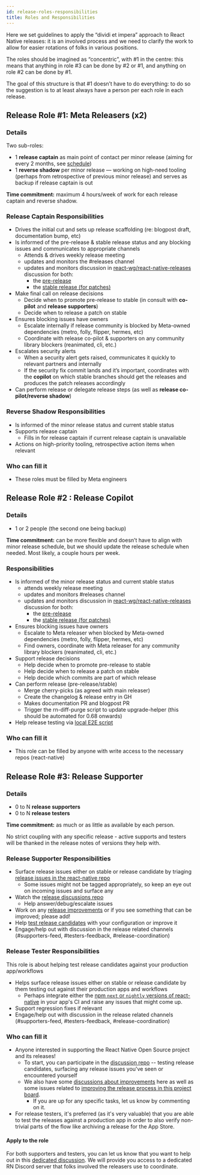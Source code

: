 ```yaml
---
id: release-roles-responsibilities
title: Roles and Responsibilities
---
```


Here we set guidelines to apply the “dividi et impera” approach to React Native releases: it is an involved process and we need to clarify the work to allow for easier rotations of folks in various positions.

The roles should be imagined as “concentric”, with #1 in the centre: this means that anything in role #3 can be done by #2 or #1, and anything on role #2 can be done by #1.

The goal of this structure is that #1 doesn’t have to do everything: to do so the suggestion is to at least always have a person per each role in each release.

## Release Role #1: Meta Releasers (x2)

### Details

Two sub-roles:

- 1 **release captain** as main point of contact per minor release (aiming for every 2 months, see [schedule](https://github.com/facebook/react-native/wiki/Release-Schedule))
- 1 **reverse shadow** per minor release — working on high-need tooling (perhaps from retrospective of previous minor release) and serves as backup if release captain is out

**Time commitment:** maximum 4 hours/week of work for each release captain and reverse shadow.

### Release Captain Responsibilities

- Drives the initial cut and sets up release scaffolding (re: blogpost draft, documentation bump, etc)
- Is informed of the pre-release & stable release status and any blocking issues and communicates to appropriate channels
  - Attends & drives weekly release meeting
  - updates and monitors the #releases channel
  - updates and monitors discussion in [react-wg/react-native-releases](https://github.com/reactwg/react-native-releases/discussions) discussion for both:
    - the [pre-release](https://github.com/reactwg/react-native-releases/discussions/categories/releases)
    - the [stable release (for patches)](https://github.com/reactwg/react-native-releases/discussions/categories/patches)
- Make final call on release decisions
  - Decide when to promote pre-release to stable (in consult with **co-pilot** and **release supporters**)
  - Decide when to release a patch on stable
- Ensures blocking issues have owners
  - Escalate internally if release community is blocked by Meta-owned dependencies (metro, folly, flipper, hermes, etc)
  - Coordinate with release co-pilot & supporters on any community library blockers (reanimated, cli, etc.)
- Escalates security alerts
  - When a security alert gets raised, communicates it quickly to relevant partners and internally
  - If the security fix commit lands and it’s important, coordinates with the **copilot** on which stable branches should get the releases and produces the patch releases accordingly
- Can perform release or delegate release steps (as well as **release co-pilot/reverse shadow**)

### Reverse Shadow Responsibilities

- Is informed of the minor release status and current stable status
- Supports release captain
  - Fills in for release captain if current release captain is unavailable
- Actions on high-priority tooling, retrospective action items when relevant

### Who can fill it

- These roles must be filled by Meta engineers

## Release Role #2 : Release Copilot

### Details

- 1 or 2 people (the second one being backup)

**Time commitment:** can be more flexible and doesn’t have to align with minor release schedule, but we should update the release schedule when needed. Most likely, a couple hours per week.

### Responsibilities

- Is informed of the minor release status and current stable status
  - attends weekly release meeting
  - updates and monitors #releases channel
  - updates and monitors discussion in [react-wg/react-native-releases](https://github.com/reactwg/react-native-releases/discussions) discussion for both:
    - the [pre-release](https://github.com/reactwg/react-native-releases/discussions/categories/releases)
    - the [stable release (for patches)](https://github.com/reactwg/react-native-releases/discussions/categories/patches)
- Ensures blocking issues have owners
  - Escalate to Meta releaser when blocked by Meta-owned dependencies (metro, folly, flipper, hermes, etc)
  - Find owners, coordinate with Meta releaser for any community library blockers (reanimated, cli, etc.)
- Support release decisions
  - Help decide when to promote pre-release to stable
  - Help decide when to release a patch on stable
  - Help decide which commits are part of which release
- Can perform release (pre-release/stable)
  - Merge cherry-picks (as agreed with main releaser)
  - Create the changelog & release entry in GH
  - Makes documentation PR and blogpost PR
  - Trigger the rn-diff-purge script to update upgrade-helper (this should be automated for 0.68 onwards)
- Help release testing via [local E2E script](https://github.com/facebook/react-native/wiki/Release-Testing)

### Who can fill it

- This role can be filled by anyone with write access to the necessary repos (react-native)

## Release Role #3: Release Supporter

### Details

- 0 to N **release supporters**
- 0 to N **release testers**

**Time commitment:** as much or as little as available by each person.

No strict coupling with any specific release - active supports and testers will be thanked in the release notes of versions they help with.

### Release Supporter Responsibilities

- Surface release issues either on stable or release candidate by triaging [release issues in the react-native repo](https://github.com/facebook/react-native/labels?q=release)
  - Some issues might not be tagged appropriately, so keep an eye out on incoming issues and surface any
- Watch the [release discussions repo](https://github.com/reactwg/react-native-releases/discussions)
  - Help answer/debug/escalate issues
- Work on any [release improvements](https://github.com/facebook/react-native/projects/18) or if you see something that can be improved; please add!
- Help [test release candidates](https://github.com/facebook/react-native/wiki/Release-Testing) with your configuration or improve it
- Engage/help out with discussion in the release related channels (#supporters-feed, #testers-feedback, #release-coordination)

### Release Tester Responsibilities

This role is about helping test release candidates against your production app/workflows

- Helps surface release issues either on stable or release candidate by them testing out against their production apps and workflows
  - Perhaps integrate either the [npm `next` or `nightly` versions of react-native](https://www.npmjs.com/package/react-native) in your app's CI and raise any issues that might come up.
- Support regression fixes if relevant
- Engage/help out with discussion in the release related channels (#supporters-feed, #testers-feedback, #release-coordination)

### Who can fill it

- Anyone interested in supporting the React Native Open Source project and its releases!
  - To start, you can participate in the [discussion repo](https://github.com/reactwg/react-native-releases/discussions) -- testing release candidates, surfacing any release issues you've seen or encountered yourself
  - We also have some [discussions about improvements](https://github.com/reactwg/react-native-releases/discussions/categories/improvements) here as well as some issues related to [improving the release process in this project board](https://github.com/facebook/react-native/projects/18).
    - If you are up for any specific tasks, let us know by commenting on it.
- For release testers, it's preferred (as it's very valuable) that you are able to test the releases against a production app in order to also verify non-trivial parts of the flow like archiving a release for the App Store.

#### Apply to the role

For both supporters and testers, you can let us know that you want to help out in this [dedicated discussion](https://github.com/reactwg/react-native-releases/discussions/11). We will provide you access to a dedicated RN Discord server that folks involved the releasers use to coordinate.
